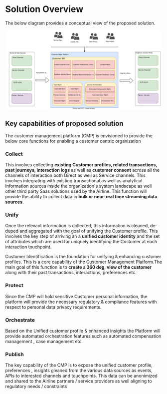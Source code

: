 # Solution Overview
The below diagram provides a conceptual view of the proposed solution.

![Solution Conceptual View](Customer_Mgmt_Platform_Arch_Katas-CMP_Simplified_Conceptual.svg)


## Key capabilities of proposed solution

The customer management platform (CMP) is envisioned to provide the below core functions for enabling a customer centric organization

### Collect
This involves collecting **existing Customer profiles, related transactions, past journeys, interaction logs** as well as **customer consent** across all the channels of interaction both Direct as well as Service channels. This involves integrating with existing transactional as well as analytical information sources inside the organization's system landscape as well other third party Saas solutions used by the Airline. This function will provide the ability to collect data in **bulk or near-real time streaming data sources**.

### Unify
Once the relevant information is collected, this information is cleaned, de-duped and aggregated with the goal of unifying the Customer profile. This involves the key step of arriving an a **unified customer identity** and the set of attributes which are used for uniquely identifying the Customer at each interaction touchpoint. 

Customer Identification is the foundation for unifying & enhancing customer profiles. This is a core capability of the Customer Management Platform.The main goal of this function is to **create a 360 deg, view of the customer** along with their past transactions, interactions, preferences etc.

### Protect
Since the CMP will hold sensitive Customer personal information, the platform will provide the necessary regulatory & compliance features with respect to personal data privacy requirements.

### Orchestrate
Based on the Unified customer profile & enhanced insights the Platform will provide automated orchestration features such as automated compensation management , case management etc.

### Publish
The key capability of the CMP is to expose the unified customer profile, preferences , insights gleaned from the various data sources as events, APIs to interested channels and touchpoints. This data can be anonimized and shared to the Airline partners / service providers as well aligning to regulatory needs / constraints
